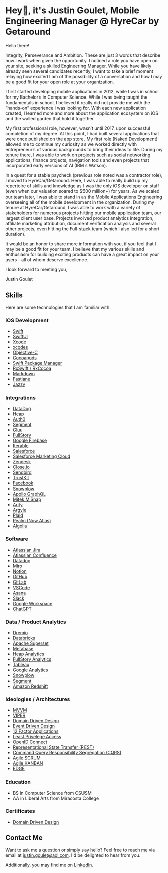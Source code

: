 # Hey👋, it's Justin Goulet, Mobile Engineering Manager @ HyreCar by Getaround

Hello there!

Integrity, Perseverance and Ambition. These are just 3 words that describe how I work
when given the opportunity. I noticed a role you have open on your site, seeking a skilled
Engineering Manager. While you have likely already seen several candidates recently, I
want to take a brief moment relaying how excited I am of the possibility of a conversation
and how I may be a good fit for your open role at your organization.

I first started developing mobile applications in 2012, while I was in school for my
Bachelor’s in Computer Science. While I was being taught the fundamentals in school, I
believed it really did not provide me with the “hands-on” experience I was looking for.
With each new application created, I learned more and more about the application
ecosystem on iOS and the walled garden that hold it together.

My first professional role, however, wasn’t until 2017, upon successful completion of my
degree. At this point, I had built several applications that were once published on the app
store. My first role (Naked Development) allowed me to continue my curiosity as we
worked directly with entrepreneur’s of various backgrounds to bring their ideas to life.
During my tenure there, I was able to work on projects such as social networking
applications, finance projects, navigation tools and even projects that incorporated early
versions of AI (IBM’s Watson).

In a quest for a stable paycheck (previous role noted was a contractor role), I moved to
HyreCar/Getaround. Here, I was able to really build up my repertoire of skills and
knowledge as I was the only iOS developer on staff (even when our valuation soared to
$500 million+) for years. As we scaled our team later, I was able to stand in as the Mobile
Applications Engineering overseeing all of the mobile development in the organization.
During my tenure at HyreCar/Getaround, I was able to work with a variety of stakeholders
for numerous projects hitting our mobile application team, our largest client user base.
Projects involved product analytics integration, affiliate marketing attribution, document
verification analysis and several other projects, even hitting the Full-stack team (which I
also led for a short duration).

It would be an honor to share more information with you, if you feel that I may be a good
fit for your team. I believe that my various skills and enthusiasm for building exciting
products can have a great impact on your users - all of whom deserve excellence.


I look forward to meeting you,

Justin Goulet

## Skills

Here are some technologies that I am familiar with:

### iOS Development

- [Swift](https://www.swift.org)
- [SwiftUI](https://developer.apple.com/xcode/swiftui/)
- [Xcode](https://developer.apple.com/xcode/)
- [xcodes](https://www.xcodes.app)
- [Objective-C](https://developer.apple.com/library/archive/documentation/Cocoa/Conceptual/ProgrammingWithObjectiveC/Introduction/Introduction.html)
- [Cocoapods](https://cocoapods.org)
- [Swift Package Manager](https://www.swift.org/documentation/package-manager/)
- [RxSwift / RxCocoa](https://github.com/ReactiveX/RxSwift)
- [Markdown](https://daringfireball.net/projects/markdown/)
- [Fastlane](https://fastlane.tools)
- [Jazzy](https://github.com/realm/jazzy)

### Integrations

- [DataDog](https://www.datadoghq.com)
- [Heap](https://www.heap.io)
- [Auth0](https://auth0.com)
- [Segment](https://segment.com)
- [Gluu](https://gluu.org)
- [FullStory](https://www.fullstory.com)
- [Google Firebase](https://firebase.google.com)
- [Iterable](https://iterable.com)
- [Salesforce](https://www.salesforce.com)
- [Salesforce Marketing Cloud](https://www.salesforce.com/cx/)
- [Zendesk](https://www.zendesk.com)
- [Close.io](https://www.close.com)
- [Sendbird](https://sendbird.com)
- [TrustKit](https://datatheorem.github.io/TrustKit/documentation/index.html)
- [Facebook](https://developers.facebook.com)
- [Snowplow](https://snowplow.io)
- [Apollo GraphQL](https://www.apollographql.com)
- [Mitek MiSnap](https://www.miteksystems.com/mobile-capture)
- [Arity](https://arity.com)
- [Argyle](https://argyle.com)
- [Plaid](https://plaid.com)
- [Realm (Now Atlas)](https://www.mongodb.com/docs/atlas/device-sdks/)
- [Algolia](https://www.algolia.com)

### Software

- [Atlassian Jira](https://jira.atlassian.com)
- [Atlassian Confluence](https://www.atlassian.com/software/confluence)
- [Datadog](https://www.datadoghq.com)
- [Miro](https://miro.com)
- [Notion](https://www.notion.com)
- [GitHub](https://github.com)
- [GitLab](https://about.gitlab.com)
- [VSCode](https://code.visualstudio.com)
- [Asana](https://asana.com)
- [Slack](https://slack.com)
- [Google Workspace](https://workspace.google.com)
- [ChatGPT](https://chatgpt.com)

### Data / Product Analytics

- [Dremio](https://www.dremio.com)
- [Databricks](https://www.databricks.com)
- [Apache Superset](https://superset.apache.org)
- [Metabase](https://www.metabase.com)
- [Heap Analytics](https://www.heap.io)
- [FullStory Analytics](https://www.fullstory.com)
- [Tableau](https://www.tableau.com)
- [Google Analytics](https://marketingplatform.google.com/about/analytics/)
- [Snowplow](https://snowplow.io)
- [Segment](https://segment.com)
- [Amazon Redshift](https://aws.amazon.com/redshift/)

### Ideologies / Architectures

- [MVVM](https://en.wikipedia.org/wiki/Model–view–viewmodel)
- [VIPER](https://medium.com/@pinarkocak/understanding-viper-pattern-619fa9a0b1f1)
- [Domain Driven Design](https://domaindrivendesign.org)
- [Event Driven Design](https://en.wikipedia.org/wiki/Event-driven_programming)
- [12 Factor Applications](https://12factor.net)
- [Least Privelege Access](https://www.crowdstrike.com/en-us/cybersecurity-101/identity-protection/principle-of-least-privilege-polp/)
- [OpenID Connect](https://openid.net/specs/openid-connect-core-1_0.html#Introduction)
- [Representational State Transfer (REST)](https://en.wikipedia.org/wiki/REST)
- [Command Query Responsibility Segregation (CQRS)](https://en.wikipedia.org/wiki/Command_Query_Responsibility_Segregation)
- [Agile SCRUM](https://www.scrum.org)
- [Agile KANBAN](https://en.wikipedia.org/wiki/Kanban)
- [EDGE]()

### Education

- BS in Computer Science from CSUSM
- AA in Liberal Arts from Miracosta College

### Certificates

- [Domain Driven Design](https://www.linkedin.com/learning/software-architecture-domain-driven-design/better-apps-with-domain-driven-design)

## Contact Me

Want to ask me a question or simply say hello? Feel free to reach me via email at [justin.goulet@aol.com](mailto:justin.goulet+portfolio@aol.com). I'd be delighted to hear from you.

Additionally, you may find me on [LinkedIn](https://linkedin.com/in/jstngoulet).
